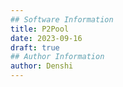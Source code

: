 ```yaml
---
## Software Information
title: P2Pool
date: 2023-09-16
draft: true
## Author Information
author: Denshi
---
```

